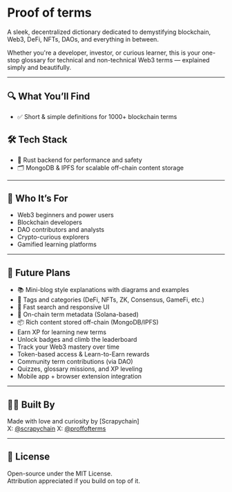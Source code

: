 # Proof of terms

A sleek, decentralized dictionary dedicated to demystifying blockchain, Web3, DeFi, NFTs, DAOs, and everything in between.

Whether you're a developer, investor, or curious learner, this is your one-stop glossary for technical and non-technical Web3 terms — explained simply and beautifully.

---

## 🔍 What You’ll Find

- ✅ Short & simple definitions for 1000+ blockchain terms  




## 🛠 Tech Stack

- 🦀 Rust backend for performance and safety  
- 🗂 MongoDB & IPFS for scalable off-chain content storage  

---

## 🧠 Who It’s For

- Web3 beginners and power users  
- Blockchain developers  
- DAO contributors and analysts  
- Crypto-curious explorers  
- Gamified learning platforms

---

## 📌 Future Plans

- 📚 Mini-blog style explanations with diagrams and examples  
- 🧠 Tags and categories (DeFi, NFTs, ZK, Consensus, GameFi, etc.)  
- 🚀 Fast search and responsive UI  
- 🔐 On-chain term metadata (Solana-based)  
- 📦 Rich content stored off-chain (MongoDB/IPFS)
- Earn XP for learning new terms  
- Unlock badges and climb the leaderboard  
- Track your Web3 mastery over time  
- Token-based access & Learn-to-Earn rewards  
- Community term contributions (via DAO)  
- Quizzes, glossary missions, and XP leveling  
- Mobile app + browser extension integration  

---

## 👨‍🚀 Built By

Made with love and curiosity by [Scrapychain]  
X: [@scrapychain](https://x.com/scrapychain)
X: [@proffofterms](https://x.com/proofofterm)

---

## 🧾 License

Open-source under the MIT License.  
Attribution appreciated if you build on top of it.


